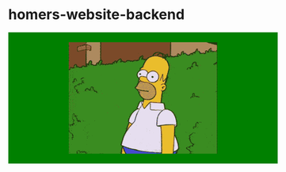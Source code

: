 # homers-website-backend

<div style="width: 100%; text-align: center; background-color: green; padding: 20px; display: flex; justify-content: center; align-items: center;">
  <img src="assets/giphy.gif" width="300">
</div>




